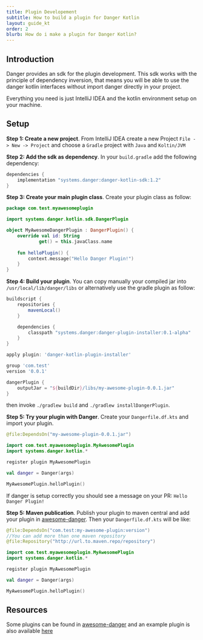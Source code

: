 ```yaml
---
title: Plugin Developement
subtitle: How to build a plugin for Danger Kotlin
layout: guide_kt
order: 2
blurb: How do i make a plugin for Danger Kotlin?
---
```


## Introduction

Danger provides an sdk for the plugin development. This sdk works with the principle of dependency inversion,
that means you will be able to use the danger kotlin interfaces without import danger directly in your project.

Everything you need is just IntelliJ IDEA and the kotlin environment setup on your machine.

## Setup

**Step 1: Create a new project**. From IntelliJ IDEA create a new Project `File -> New -> Project` and choose a `Gradle` project with `Java` and `Koltin/JVM`

**Step 2: Add the sdk as dependency**. In your `build.gradle` add the following dependency:
```groovy
dependencies {
    implementation "systems.danger:danger-kotlin-sdk:1.2"
}
```

**Step 3: Create your main plugin class**. Create your plugin class as follow:
```kotlin
package com.test.myawesomeplugin

import systems.danger.kotlin.sdk.DangerPlugin

object MyAwesomeDangerPlugin : DangerPlugin() {
    override val id: String
            get() = this.javaClass.name
    
    fun helloPlugin() {
        context.message("Hello Danger Plugin!")
    }
}
```

**Step 4: Build your plugin**. You can copy manually your compiled jar into `/usr/local/lib/danger/libs` or alternatively use the gradle plugin as follow:
```groovy
buildscript {
    repositories {
        mavenLocal()
    }

    dependencies {
        classpath "systems.danger:danger-plugin-installer:0.1-alpha"
    }
}

apply plugin: 'danger-kotlin-plugin-installer'

group 'com.test'
version '0.0.1'

dangerPlugin {
    outputJar = "${buildDir}/libs/my-awesome-plugin-0.0.1.jar"
}
```
then invoke `./gradlew build` and `./gradlew installDangerPlugin`.

**Step 5: Try your plugin with Danger**. Create your `Dangerfile.df.kts` and import your plugin.
```kotlin
@file:DependsOn("my-awesome-plugin-0.0.1.jar")

import com.test.myawesomeplugin.MyAwesomePlugin
import systems.danger.kotlin.*

register plugin MyAwesomePlugin

val danger = Danger(args)

MyAwesomePlugin.helloPlugin()
``` 
If danger is setup correctly you should see a message on your PR: `Hello Danger Plugin!`

**Step 5: Maven publication**. Publish your plugin to maven central and add your plugin in [awesome-danger]. Then your `Dangerfile.df.kts` will be like:
```kotlin
@file:DependsOn("com.test:my-awesome-plugin:version")
//You can add more than one maven repository
@file:Repository("http://url.to.maven.repo/repository")

import com.test.myawesomeplugin.MyAwesomePlugin
import systems.danger.kotlin.*

register plugin MyAwesomePlugin

val danger = Danger(args)

MyAwesomePlugin.helloPlugin()
```

## Resources

Some plugins can be found in [awesome-danger] and an example plugin is also available [here]

[awesome-danger]: https://github.com/danger/awesome-danger#kotlin-danger-kotlin
[here]: https://github.com/danger/kotlin/danger-kotlin-sample-plugin
